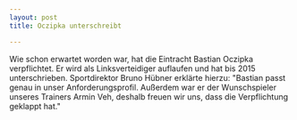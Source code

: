 ```yaml
---
layout: post
title: Oczipka unterschreibt

---
```


Wie schon erwartet worden war, hat die Eintracht Bastian Oczipka verpflichtet. Er wird als Linksverteidiger auflaufen und hat bis 2015 unterschrieben. Sportdirektor Bruno Hübner erklärte hierzu: "Bastian passt genau in unser Anforderungsprofil. Außerdem war er der Wunschspieler unseres Trainers Armin Veh, deshalb freuen wir uns, dass die Verpflichtung geklappt hat."


